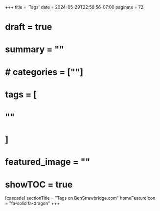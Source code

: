+++
title = 'Tags'
date = 2024-05-29T22:58:56-07:00
paginate = 72
# draft = true
# summary = ""
# # categories = [""]
# tags = [
#   ""
#   ]
# featured_image = ""
# showTOC = true

[cascade]
  sectionTitle = "Tags on BenStrawbridge.com"
  homeFeatureIcon = "fa-solid fa-dragon"
+++